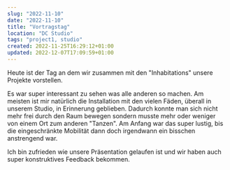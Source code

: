```yaml
---
slug: "2022-11-10"
date: "2022-11-10"
title: "Vortragstag"
location: "DC Studio"
tags: "project1, studio"
created: 2022-11-25T16:29:12+01:00
updated: 2022-12-07T17:09:59+01:00
---
```


Heute ist der Tag an dem wir zusammen mit den "Inhabitations" unsere Projekte vorstellen.

Es war super interessant zu sehen was alle anderen so machen. Am meisten ist mir natürlich die Installation mit den vielen Fäden, überall in unserem Studio, in Erinnerung geblieben. Dadurch konnte man sich nicht mehr frei durch den Raum bewegen sondern musste mehr oder weniger von einem Ort zum anderen "Tanzen". Am Anfang war das super lustig, bis die eingeschränkte Mobilität dann doch irgendwann ein bisschen anstrengend war.

Ich bin zufrieden wie unsere Präsentation gelaufen ist und wir haben auch super konstruktives Feedback bekommen.
